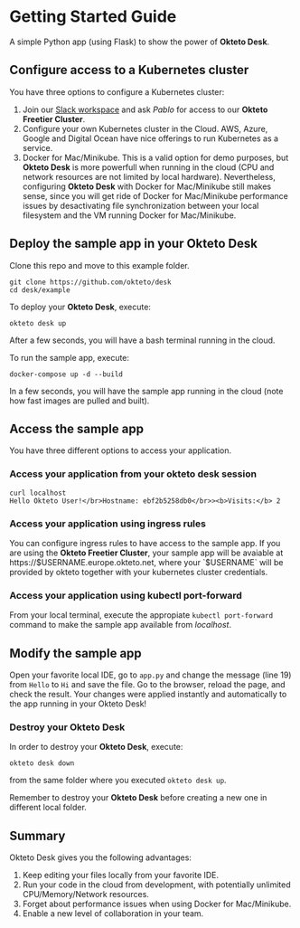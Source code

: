 # Getting Started Guide

A simple Python app (using Flask) to show the power of **Okteto Desk**.

## Configure access to a Kubernetes cluster

You have three options to configure a Kubernetes cluster:

1. Join our [Slack workspace](https://okteto-community.slack.com/join/shared_invite/enQtNDg3MTMyMzA1OTg3LTY1NzE0MGM5YjMwOTAzN2YxZTU3ZjkzNTNkM2Y1YmJjMjlkODU5Mzc1YzY0OThkNWRhYzhkMTM2NWFlY2RkMDk) and ask *Pablo*  for access to our **Okteto Freetier Cluster**.
2. Configure your own Kubernetes cluster in the Cloud. AWS, Azure, Google and Digital Ocean have nice offerings to run Kubernetes as a service.
3. Docker for Mac/Minikube. This is a valid option for demo purposes, but **Okteto Desk** is more powerfull when running in the cloud (CPU and network resources are not limited by local hardware). Nevertheless, configuring **Okteto Desk** with Docker for Mac/Minikube still makes sense, since you will get ride of Docker for Mac/Minikube performance issues by desactivating file synchronization between your local filesystem and the VM running Docker for Mac/Minikube.

## Deploy the sample app in your Okteto Desk

Clone this repo and move to this example folder.

```console
git clone https://github.com/okteto/desk
cd desk/example
```

To deploy your **Okteto Desk**, execute:

```console
okteto desk up
```

After a few seconds, you will have a bash terminal running in the cloud.

To run the sample app, execute:

```console
docker-compose up -d --build
```

In a few seconds, you will have the sample app running in the cloud (note how fast images are pulled and built).

## Access the sample app

You have three different options to access your application.

### Access your application from your okteto desk session

```console
curl localhost
Hello Okteto User!</br>Hostname: ebf2b5258db0</br>><b>Visits:</b> 2
```

### Access your application using ingress rules

You can configure ingress rules to have access to the sample app.
If you are using the **Okteto Freetier Cluster**, your sample app will be avaiable at https://$USERNAME.europe.okteto.net, where your `$USERNAME` will be provided by okteto together with your kubernetes cluster credentials.

### Access your application using kubectl port-forward

From your local terminal, execute the appropiate `kubectl port-forward` command to make the sample app available from *localhost*.

## Modify the sample app

Open your favorite local IDE, go to `app.py` and change the message (line 19) from `Hello` to `Hi` and save the file. Go to the browser, reload the page, and check the result. Your changes were applied instantly and automatically to the app running in your Okteto Desk!

### Destroy your Okteto Desk

In order to destroy your **Okteto Desk**, execute:

```console
okteto desk down
```

from the same folder where you executed `okteto desk up`.

Remember to destroy your **Okteto Desk** before creating a new one in different local folder.

## Summary

Okteto Desk gives you the following advantages:

1. Keep editing your files locally from your favorite IDE.
1. Run your code in the cloud from development, with potentially unlimited CPU/Memory/Network resources.
1. Forget about performance issues when using Docker for Mac/Minikube.
1. Enable a new level of collaboration in your team.
